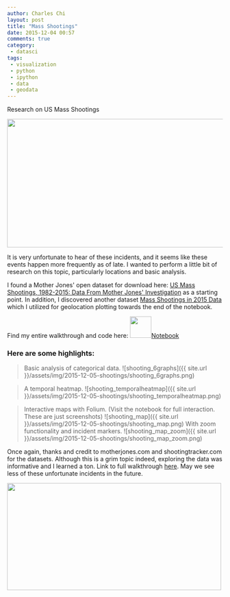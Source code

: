 ```yaml
---
author: Charles Chi
layout: post
title: "Mass Shootings"
date: 2015-12-04 00:57
comments: true
category:
 - datasci
tags:
 - visualization
 - python
 - ipython
 - data
 - geodata
---
```


Research on US Mass Shootings

<img src="http://www.advocate-online.net/wp-content/uploads/2013/01/gun-control-graphic2backup.jpg" style="width:800px;height:300px;">

It is very unfortunate to hear of these incidents, and it seems like these events happen more frequently as of late. I wanted to perform a little bit of research on this topic, particularly locations and basic analysis. 

I found a Mother Jones' open dataset for download here: <a href="http://www.motherjones.com/politics/2012/12/mass-shootings-mother-jones-full-data" target="_blank">US Mass Shootings, 1982-2015: Data From Mother Jones' Investigation</a> as a starting point. In addition, I discovered another dataset <a href="http://shootingtracker.com/wiki/Mass_Shootings_in_2015" target="_blank">Mass Shootings in 2015 Data</a> which I utilized for geolocation plotting towards the end of the notebook.

Find my entire walkthrough and code here:
<a href="http://nbviewer.ipython.org/github/cchi/research/blob/master/shootings/mass_shootings_events.ipynb" target="_blank"><img src="https://avatars3.githubusercontent.com/u/7388996" style="width:50px;height:50px;">Notebook</a>

<h3>Here are some highlights:</h3>

> Basic analysis of categorical data.
![shooting_6graphs]({{ site.url }}/assets/img/2015-12-05-shootings/shooting_6graphs.png)

> A temporal heatmap.
![shooting_temporalheatmap]({{ site.url }}/assets/img/2015-12-05-shootings/shooting_temporalheatmap.png)

> Interactive maps with Folium. (Visit the notebook for full interaction. These are just screenshots)
![shooting_map]({{ site.url }}/assets/img/2015-12-05-shootings/shooting_map.png)
> With zoom functionality and incident markers.
![shooting_map_zoom]({{ site.url }}/assets/img/2015-12-05-shootings/shooting_map_zoom.png)

Once again, thanks and credit to motherjones.com and shootingtracker.com for the datasets. Although this is a grim topic indeed, exploring the data was informative and I learned a ton. Link to full walkthrough <a href="http://nbviewer.ipython.org/github/cchi/research/blob/master/shootings/mass_shootings_events.ipynb" target="_blank">here</a>. May we see less of these unfortunate incidents in the future.

<img src="https://pixabay.com/static/uploads/photo/2015/11/29/16/12/candle-1068945_960_720.jpg" style="width:500px;height:250px;"/>
